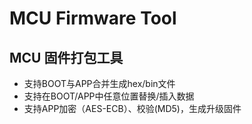 # MCU Firmware Tool
## MCU 固件打包工具

- 支持BOOT与APP合并生成hex/bin文件
- 支持在BOOT/APP中任意位置替换/插入数据
- 支持APP加密（AES-ECB）、校验(MD5)，生成升级固件
